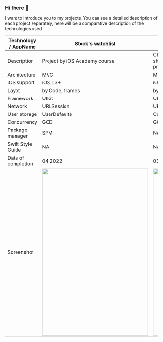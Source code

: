 ### Hi there 👋

I want to introduce you to my projects. You can see a detailed description of each project separately, here will be a comparative description of the technologies used

| Technology / AppName        | Stock's watchlist              | My Portfolio                                                                |
| ---                         | -------------                  | -------------                                                               |
| Description                 | Project by iOS Academy course  | Chart showing the value of shares for the Techno Diasoft project (Internship) |
|  Architecture               | MVC                            | MVVM                                                              |
|  iOS support                | iOS 13+                        | iOS 13+                                                           |
|  Layot                      | by Code, frames                | by Code, Anchors                                                  |
|  Framework                  | UIKit                          | UIKit                                                             |
|  Network                    | URLSession                     | URLSession                                                        |
|  User storage               | UserDefaults                   | Core Data                                                         |
|  Concurrency                | GCD                            | GCD                                                               |
|  Package manager            | SPM                            | NA                                                                |
|  Swift Style Guide          | NA                             | NA                                                                |
|  Date of completion         | 04.2022                        | 03.2022                                                           |
|  Screenshot                 | <img src="https://github.com/ZheDre1N/PR-Invest/blob/main/PR-Invest.gif?raw=true" width="350" height="550"> | <img src="https://github.com/ZheDre1N/PR-Invest/blob/main/My%20portfolio.gif?raw=true" width="250" height="550">

